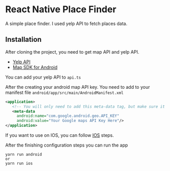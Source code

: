 # React Native Place Finder

A simple place finder. I used yelp API to fetch places data.

## Installation

After cloning the project, you need to get map API and yelp API.

- [Yelp API](https://www.yelp.com/developers/)
- [Map SDK for Android](https://developers.google.com/maps/documentation/android-sdk/get-api-key)

You can add your yelp API  to `api.ts`

After the creating your android map API key. You need to add to your manifest file `android/app/src/main/AndroidManifest.xml`

```xml
<application>
   <!-- You will only need to add this meta-data tag, but make sure it's a child of application -->
   <meta-data
     android:name="com.google.android.geo.API_KEY"
     android:value="Your Google maps API Key Here"/>
</application>

```
If you want to use on IOS, you can follow [IOS](https://github.com/react-native-maps/react-native-maps/blob/HEAD/docs/installation.md) steps.


After the finishing configuration steps you can run the app

```
yarn run android
or
yarn run ios
```
